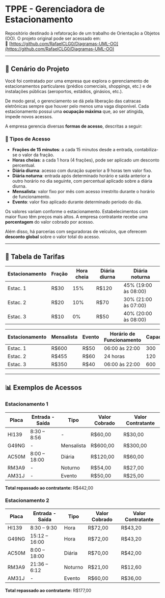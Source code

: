 
# TPPE - Gerenciadora de Estacionamento

Repositório destinado à refatoração de um trabalho de Orientação a Objetos (OO). O projeto original pode ser acessado em:  
🔗 [https://github.com/RafaelCLG0/Diagramas-UML-OO](https://github.com/RafaelCLG0/Diagramas-UML-OO)

---

## 📘 Cenário do Projeto

Você foi contratado por uma empresa que explora o gerenciamento de estacionamentos particulares (prédios comerciais, shoppings, etc.) e de instalações públicas (aeroportos, estádios, ginásios, etc.). 

De modo geral, o gerenciamento se dá pela liberação das catracas eletrônicas sempre que houver pelo menos uma vaga disponível. Cada estacionamento possui uma **ocupação máxima** que, ao ser atingida, impede novos acessos.

A empresa gerencia diversas **formas de acesso**, descritas a seguir:

### 🧾 Tipos de Acesso

- **Frações de 15 minutos**: a cada 15 minutos desde a entrada, contabiliza-se o valor da fração.
- **Horas cheias**: a cada 1 hora (4 frações), pode ser aplicado um desconto percentual.
- **Diária diurna**: acesso com duração superior a 9 horas tem valor fixo.
- **Diária noturna**: entrada após determinado horário e saída anterior a outro horário no dia seguinte, com percentual aplicado sobre a diária diurna.
- **Mensalista**: valor fixo por mês com acesso irrestrito durante o horário de funcionamento.
- **Evento**: valor fixo aplicado durante determinado período do dia.

Os valores variam conforme o estacionamento. Estabelecimentos com maior fluxo têm preços mais altos. A empresa contratante recebe uma **porcentagem** do valor cobrado por acesso.

Além disso, há parcerias com seguradoras de veículos, que oferecem **desconto global** sobre o valor total do acesso.

---

## 🧮 Tabela de Tarifas

| Estacionamento | Fração | Hora cheia | Diária diurna | Diária noturna                         |
|----------------|--------|------------|---------------|----------------------------------------|
| Estac. 1       | R$30   | 15%        | R$120         | 45% (19:00 às 08:00)                   |
| Estac. 2       | R$20   | 10%        | R$70          | 30% (21:00 às 07:00)                   |
| Estac. 3       | R$10   | 0%         | R$50          | 40% (20:00 às 08:00)                   |

| Estacionamento | Mensalista | Evento | Horário de Funcionamento | Capacidade | % Retorno |
|----------------|------------|--------|--------------------------|------------|-----------|
| Estac. 1       | R$600      | R$50   | 06:00 às 22:00           | 300        | 50%       |
| Estac. 2       | R$455      | R$60   | 24 horas                 | 120        | 60%       |
| Estac. 3       | R$350      | R$40   | 06:00 às 22:00           | 600        | 70%       |

---

## 📊 Exemplos de Acessos

### Estacionamento 1

| Placa | Entrada - Saída | Tipo      | Valor Cobrado | Valor Contratante |
|-------|------------------|-----------|----------------|--------------------|
| HI139 | 8:30 – 8:56      | -         | R$60,00        | R$30,00            |
| G49NG | -                | Mensalista| R$600,00       | R$300,00           |
| AC50M | 8:00 – 18:00     | Diária    | R$120,00       | R$60,00            |
| RM3A9 | -                | Noturno   | R$54,00        | R$27,00            |
| AM31J | -                | Evento    | R$50,00        | R$25,00            |

**Total repassado ao contratante:** R$442,00

### Estacionamento 2

| Placa | Entrada - Saída | Tipo      | Valor Cobrado | Valor Contratante |
|-------|------------------|-----------|----------------|--------------------|
| HI139 | 8:30 – 9:30      | Hora      | R$72,00        | R$43,20            |
| G49NG | 15:12 – 16:00    | Hora      | R$72,00        | R$43,20            |
| AC50M | 8:00 – 18:00     | Diária    | R$70,00        | R$42,00            |
| RM3A9 | 21:36 – 6:12     | Noturno   | R$21,00        | R$12,60            |
| AM31J | -                | Evento    | R$60,00        | R$36,00            |

**Total repassado ao contratante:** R$177,00



